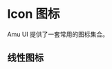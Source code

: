 <script setup>
import Linear from './component/Linear.vue'
import Surface from './component/Surface.vue' 
</script>

# Icon 图标

Amu UI 提供了一套常用的图标集合。

## 线性图标

<div class="example" style="padding:0;border:none">
 <Linear/>
</div>
